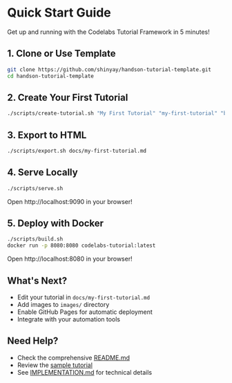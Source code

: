 # Quick Start Guide

Get up and running with the Codelabs Tutorial Framework in 5 minutes!

## 1. Clone or Use Template
```bash
git clone https://github.com/shinyay/handson-tutorial-template.git
cd handson-tutorial-template
```

## 2. Create Your First Tutorial
```bash
./scripts/create-tutorial.sh "My First Tutorial" "my-first-tutorial" "beginner,tutorial"
```

## 3. Export to HTML
```bash
./scripts/export.sh docs/my-first-tutorial.md
```

## 4. Serve Locally
```bash
./scripts/serve.sh
```
Open http://localhost:9090 in your browser!

## 5. Deploy with Docker
```bash
./scripts/build.sh
docker run -p 8080:8080 codelabs-tutorial:latest
```
Open http://localhost:8080 in your browser!

## What's Next?
- Edit your tutorial in `docs/my-first-tutorial.md`
- Add images to `images/` directory
- Enable GitHub Pages for automatic deployment
- Integrate with your automation tools

## Need Help?
- Check the comprehensive [README.md](README.md)
- Review the [sample tutorial](docs/sample-tutorial.md)
- See [IMPLEMENTATION.md](IMPLEMENTATION.md) for technical details